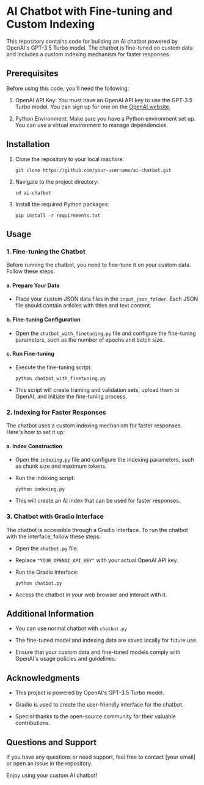 # AI Chatbot with Fine-tuning and Custom Indexing

This repository contains code for building an AI chatbot powered by OpenAI's GPT-3.5 Turbo model. The chatbot is fine-tuned on custom data and includes a custom indexing mechanism for faster responses.

## Prerequisites

Before using this code, you'll need the following:

1. OpenAI API Key: You must have an OpenAI API key to use the GPT-3.5 Turbo model. You can sign up for one on the [OpenAI website](https://beta.openai.com/signup/).

2. Python Environment: Make sure you have a Python environment set up. You can use a virtual environment to manage dependencies.

## Installation

1. Clone the repository to your local machine:

   ```
   git clone https://github.com/your-username/ai-chatbot.git
   ```

2. Navigate to the project directory:

   ```
   cd ai-chatbot
   ```

3. Install the required Python packages:

   ```
   pip install -r requirements.txt
   ```

## Usage

### 1. Fine-tuning the Chatbot

Before running the chatbot, you need to fine-tune it on your custom data. Follow these steps:

#### a. Prepare Your Data

- Place your custom JSON data files in the `input_json_folder`. Each JSON file should contain articles with titles and text content.

#### b. Fine-tuning Configuration

- Open the `chatbot_with_finetuning.py` file and configure the fine-tuning parameters, such as the number of epochs and batch size.

#### c. Run Fine-tuning

- Execute the fine-tuning script:

  ```
  python chatbot_with_finetuning.py
  ```

- This script will create training and validation sets, upload them to OpenAI, and initiate the fine-tuning process.

### 2. Indexing for Faster Responses

The chatbot uses a custom indexing mechanism for faster responses. Here's how to set it up:

#### a. Index Construction

- Open the `indexing.py` file and configure the indexing parameters, such as chunk size and maximum tokens.

- Run the indexing script:

  ```
  python indexing.py
  ```

- This will create an AI index that can be used for faster responses.

### 3. Chatbot with Gradio Interface

The chatbot is accessible through a Gradio interface. To run the chatbot with the interface, follow these steps:

- Open the `chatbot.py` file.

- Replace `"YOUR_OPENAI_API_KEY"` with your actual OpenAI API key.

- Run the Gradio interface:

  ```
  python chatbot.py
  ```

- Access the chatbot in your web browser and interact with it.

## Additional Information

- You can use normal chatbot with `chatbot.py`

- The fine-tuned model and indexing data are saved locally for future use.

- Ensure that your custom data and fine-tuned models comply with OpenAI's usage policies and guidelines.


## Acknowledgments

- This project is powered by OpenAI's GPT-3.5 Turbo model.

- Gradio is used to create the user-friendly interface for the chatbot.

- Special thanks to the open-source community for their valuable contributions.

## Questions and Support

If you have any questions or need support, feel free to contact [your email] or open an issue in the repository.

Enjoy using your custom AI chatbot!
